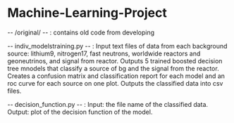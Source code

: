 # Machine-Learning-Project
-- /original/ -- : contains old code from developing

-- indiv_modelstraining.py -- : Input text files of data from each background source: lithium9, nitrogen17, fast neutrons, worldwide reactors and geoneutrinos, and signal from reactor. Outputs 5 trained boosted decision tree mnodels that classify a source of bg and the signal from the reactor. Creates a confusion matrix and classification report for each model and an roc curve for each source on one plot. Outputs the classified data into csv files.

-- decision_function.py -- : Input: the file name of the classified data. Output: plot of the decision function of the model.
